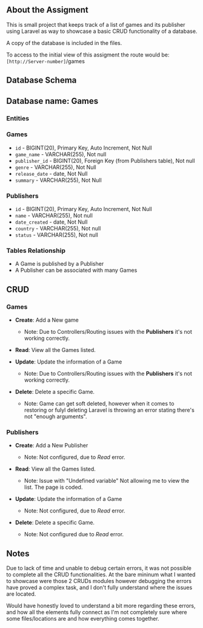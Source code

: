 ## About the Assigment

This is small project that keeps track of a list of games and its publisher using Laravel as way to showcase a basic CRUD functionality of a database. 

A copy of the database is included in the files.

To access to the initial view of this assigment the route would be: `[http://Server-number]`/games

## Database Schema

## Database name: **Games**

### Entities

### Games

- `id` - BIGINT(20), Primary Key, Auto Increment, Not Null
- `game_name` - VARCHAR(255), Not null
- `publisher_id` - BIGINT(20), Foreign Key (from Publishers table), Not null
- `genre` - VARCHAR(255), Not Null
- `release_date` - date, Not Null
- `summary` - VARCHAR(255), Not Null

### Publishers

- `id` - BIGINT(20), Primary Key, Auto Increment, Not Null
- `name` - VARCHAR(255), Not null
- `date_created` - date, Not Null
- `country` - VARCHAR(255), Not null
- `status` - VARCHAR(255), Not null

### Tables Relationship

- A Game is published by a Publisher
- A Publisher can be associated with many Games


## CRUD

### Games

- **Create**: Add a New game
    - Note: Due to Controllers/Routing issues with the **Publishers** it's not working correctly.

- **Read**: View all the Games listed.

- **Update**: Update the information of a Game
    - Note: Due to Controllers/Routing issues with the **Publishers** it's not working correctly.

- **Delete**: Delete a specific Game.
    - Note: Game can get soft deleted, however when it comes to restoring or fulyl deleting Laravel is throwing an error stating there's not "enough arguments".

### Publishers

- **Create**: Add a New Publisher
    - Note: Not configured, due to *Read* error.

- **Read**: View all the Games listed.
    - Note: Issue with "Undefined variable" Not allowing me to view the list. The page is coded.

- **Update**: Update the information of a Game
   - Note: Not configured, due to *Read* error.

- **Delete**: Delete a specific Game.
    - Note: Not configured due to *Read* error.



## Notes

Due to lack of time and unable to debug certain errors, it was not possible to complete all the CRUD functionalities. At the bare mininum what I wanted to showcase were those 2 CRUDs modules however debugging the errors have proved a complex task, and I don't fully understand where the issues are located.

Would have honestly loved to understand a bit more regarding these errors, and how all the elements fully connect as I'm not completely sure where some files/locations are and how everything comes together.
